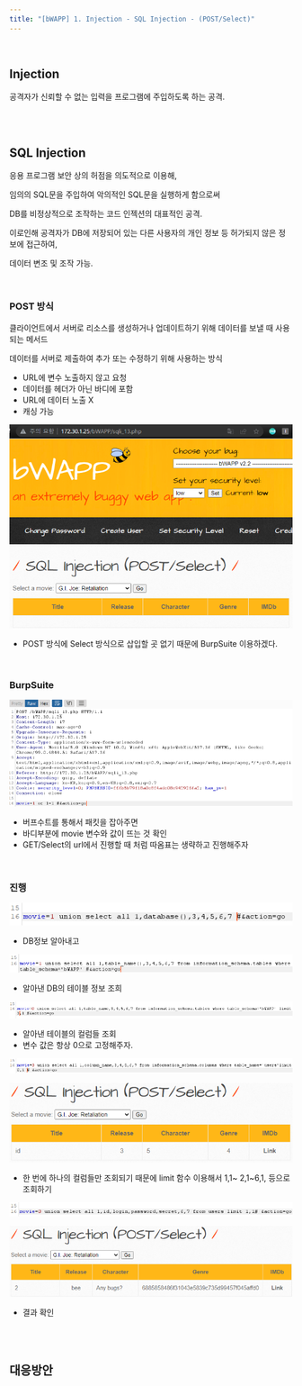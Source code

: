 ```yaml
---
title: "[bWAPP] 1. Injection - SQL Injection - (POST/Select)"
---
```


<br>

## Injection

공격자가 신뢰할 수 없는 입력을 프로그램에 주입하도록 하는 공격.

<br>

<br>

## SQL Injection

응용 프로그램 보안 상의 허점을 의도적으로 이용해, 

임의의 SQL문을 주입하여 악의적인 SQL문을 실행하게 함으로써

DB를 비정상적으로 조작하는 코드 인젝션의 대표적인 공격.

이로인해 공격자가 DB에 저장되어 있는 다른 사용자의 개인 정보 등 허가되지 않은 정보에 접근하여,

데이터 변조 및 조작 가능.

<br>

### POST 방식

클라이언트에서 서버로 리소스를 생성하거나 업데이트하기 위해 데이터를 보낼 때 사용되는 메서드

데이터를 서버로 제출하여 추가 또는 수정하기 위해 사용하는 방식

- URL에 변수 노출하지 않고 요청
- 데이터를 헤더가 아닌 바디에 포함
- URL에 데이터 노출 X
- 캐싱 가능

![image-20220316190616434](https://raw.githubusercontent.com/EONION-TH3DB/image_repo/main/img/image-20220316190616434.png)

- POST 방식에 Select 방식으로 삽입할 곳 없기 때문에 BurpSuite 이용하겠다.

<br>

### BurpSuite

![image-20220316190939230](https://raw.githubusercontent.com/EONION-TH3DB/image_repo/main/img/image-20220316190939230.png)

- 버프수트를 통해서 패킷을 잡아주면
- 바디부분에 movie 변수와 값이 뜨는 것 확인
- GET/Select의 url에서 진행할 때 처럼 따옴표는 생략하고 진행해주자

<br>

### 진행

![image-20220316191108556](image-20220316191108556.png)

- DB정보 알아내고

![image-20220316191249018](image-20220316191249018.png)

- 알아낸 DB의 테이블 정보 조희

![image-20220316193131321](https://raw.githubusercontent.com/EONION-TH3DB/image_repo/main/img/image-20220316193131321.png)

- 알아낸 테이블의 컬럼들 조회
- 변수 값은 항상 0으로 고정해주자.

![image-20220316193229505](https://raw.githubusercontent.com/EONION-TH3DB/image_repo/main/img/image-20220316193229505.png)

![image-20220316192549553](https://raw.githubusercontent.com/EONION-TH3DB/image_repo/main/img/image-20220316192549553.png)

- 한 번에 하나의 컬럼들만 조회되기 때문에 limit 함수 이용해서 1,1~ 2,1~6,1, 등으로 조회하기

![image-20220316193337161](https://raw.githubusercontent.com/EONION-TH3DB/image_repo/main/img/image-20220316193337161.png)

![image-20220316193351229](https://raw.githubusercontent.com/EONION-TH3DB/image_repo/main/img/image-20220316193351229.png)

- 결과 확인

<br>

<br>

## 대응방안







